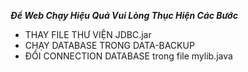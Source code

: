 ***Để Web Chạy Hiệu Quả Vui Lòng Thục Hiện Các Bước***
 * THAY FILE THƯ VIỆN JDBC.jar
 * CHẠY DATABASE TRONG DATA-BACKUP
 * ĐỔI CONNECTION DATABASE trong file mylib.java
